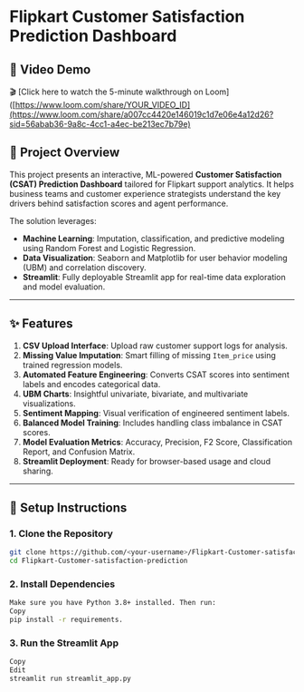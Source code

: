 # Flipkart Customer Satisfaction Prediction Dashboard

## 🎥 Video Demo

🎬 [Click here to watch the 5-minute walkthrough on Loom]([https://www.loom.com/share/YOUR_VIDEO_ID](https://www.loom.com/share/a007cc4420e146019c1d7e06e4a12d26?sid=56abab36-9a8c-4cc1-a4ec-be213ec7b79e)

## 🧠 Project Overview

This project presents an interactive, ML-powered **Customer Satisfaction (CSAT) Prediction Dashboard** tailored for Flipkart support analytics. It helps business teams and customer experience strategists understand the key drivers behind satisfaction scores and agent performance.

The solution leverages:

- **Machine Learning**: Imputation, classification, and predictive modeling using Random Forest and Logistic Regression.
- **Data Visualization**: Seaborn and Matplotlib for user behavior modeling (UBM) and correlation discovery.
- **Streamlit**: Fully deployable Streamlit app for real-time data exploration and model evaluation.

---

## ✨ Features

1. **CSV Upload Interface**: Upload raw customer support logs for analysis.
2. **Missing Value Imputation**: Smart filling of missing `Item_price` using trained regression models.
3. **Automated Feature Engineering**: Converts CSAT scores into sentiment labels and encodes categorical data.
4. **UBM Charts**: Insightful univariate, bivariate, and multivariate visualizations.
5. **Sentiment Mapping**: Visual verification of engineered sentiment labels.
6. **Balanced Model Training**: Includes handling class imbalance in CSAT scores.
7. **Model Evaluation Metrics**: Accuracy, Precision, F2 Score, Classification Report, and Confusion Matrix.
8. **Streamlit Deployment**: Ready for browser-based usage and cloud sharing.

---

## 🚀 Setup Instructions

### 1. Clone the Repository
```bash
git clone https://github.com/<your-username>/Flipkart-Customer-satisfaction-prediction.git
cd Flipkart-Customer-satisfaction-prediction
```
### 2. Install Dependencies
```bash
Make sure you have Python 3.8+ installed. Then run:
Copy
pip install -r requirements.
```
### 3. Run the Streamlit App
```bash
Copy
Edit
streamlit run streamlit_app.py
```
